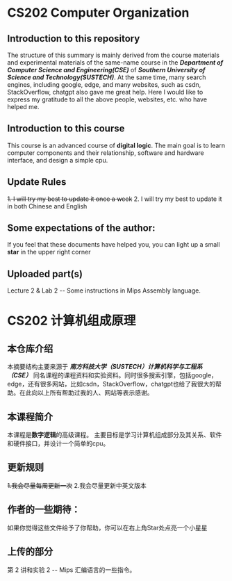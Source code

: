 # CS202 Computer Organization

## Introduction to this repository

The structure of this summary is mainly derived from the course materials and experimental materials of the same-name course in the ***Department of Computer Science and Engineering(CSE)*** of ***Southern University of Science and Technology(SUSTECH)***. At the same time, many search engines, including google, edge, and many websites, such as csdn, StackOverflow, chatgpt also gave me great help. Here I would like to express my gratitude to all the above people, websites, etc. who have helped me.

## Introduction to this course

This course is an advanced course of **digital logic**. The main goal is to learn computer components and their relationship, software and hardware interface, and design a simple cpu.

## Update Rules

~~1. I will try my best to update it once a week~~
2. I will try my best to update it in both Chinese and English

## Some expectations of the author:

If you feel that these documents have helped you, you can light up a small **star** in the upper right corner

## Uploaded part(s)

Lecture 2 & Lab 2 -- Some instructions in Mips Assembly language.




# CS202 计算机组成原理

## 本仓库介绍

本摘要结构主要来源于 ***南方科技大学（SUSTECH）计算机科学与工程系（CSE）*** 同名课程的课程资料和实验资料。同时很多搜索引擎，包括google，edge，还有很多网站，比如csdn，StackOverflow，chatgpt也给了我很大的帮助。在此向以上所有帮助过我的人、网站等表示感谢。

## 本课程简介

本课程是**数字逻辑**的高级课程。 主要目标是学习计算机组成部分及其关系、软件和硬件接口，并设计一个简单的cpu。

## 更新规则

~~1.我会尽量每周更新一次~~
2.我会尽量更新中英文版本

## 作者的一些期待：

如果你觉得这些文件给予了你帮助，你可以在右上角Star处点亮一个小星星

## 上传的部分

第 2 讲和实验 2 -- Mips 汇编语言的一些指令。
